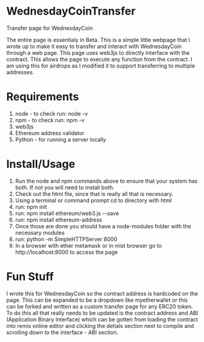 # WednesdayCoinTransfer
Transfer page for WednesdayCoin

The entire page is essentialy in Beta. This is a simple little webpage that I wrote up to make it easy to transfer and interact with WednesdayCoin through a web page. This page uses web3js to directly interface with the contract. This allows the page to execute any function from the contract. I am using this for airdrops as I modified it to support transferring to multiple addresses.

# Requirements
1. node - to check run: node -v 
2. npm - to check run: npm -v
3. web3js
4. Ethereum address validator
5. Python - for running a server locally

# Install/Usage
1. Run the node and npm commands above to ensure that your system has both. If not you will need to install both. 
2. Check out the html file, since that is really all that is necessary. 
3. Using a terminal or command prompt cd to directory with html
4. run: npm init
5. run: npm install ethereum/web3.js --save
6. run: npm install ethereum-address
7. Once those are done you should have a node-modules folder with the necessary modules
8. run: python -m SimpleHTTPServer 8000
9. In a browser with ether metamask or in mist browser go to http://localhost:8000 to access the page

# Fun Stuff
I wrote this for WednesdayCoin so the contract address is hardcoded on the page. This can be expanded to be a dropdown like myetherwallet or this can be forked and written as a custom transfer page for any ERC20 token. To do this all that really needs to be updated is the contract address and ABI (Application Binary Interface) which can be gotten from loading the contract into remix online editor and clicking the detials section next to compile and scrolling down to the interface - ABI section.

